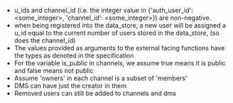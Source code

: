 - u_ids and channel_id (i.e. the integer value in {'auth_user_id': <some_integer>, 'channel_id': <some_integer>}) are non-negative.
- when being registered into the data_store, a new user will be assigned a u_id equal to the current number of users stored in the data_store, (so does the channel_id)
- The values provided as arguments to the external facing functions have the types as denoted in the specification
- For the variable is_public in channels, we assume true means it is public and false means not public
- Assume 'owners' in each channel is a subset of 'members'
- DMS can have just the creator in them
- Removed users can still be added to channels and dms

